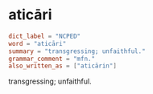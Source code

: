 # aticāri

``` toml
dict_label = "NCPED"
word = "aticāri"
summary = "transgressing; unfaithful."
grammar_comment = "mfn."
also_written_as = ["aticārin"]
```

transgressing; unfaithful.

